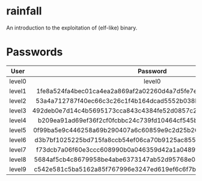 # rainfall
An introduction to the exploitation of (elf-like) binary.

# Passwords

| User   | Password                                                         |
| :----: |:----------------------------------------------------------------:|
| level0 | level0                                                           |
| level1 | 1fe8a524fa4bec01ca4ea2a869af2a02260d4a7d5fe7e7c24d8617e6dca12d3a |
| level2 | 53a4a712787f40ec66c3c26c1f4b164dcad5552b038bb0addd69bf5bf6fa8e77 |
| level3 | 492deb0e7d14c4b5695173cca843c4384fe52d0857c2b0718e1a521a4d33ec02 |
| level4 | b209ea91ad69ef36f2cf0fcbbc24c739fd10464cf545b20bea8572ebdc3c36fa |
| level5 | 0f99ba5e9c446258a69b290407a6c60859e9c2d25b26575cafc9ae6d75e9456a |
| level6 | d3b7bf1025225bd715fa8ccb54ef06ca70b9125ac855aeab4878217177f41a31 |
| level7 | f73dcb7a06f60e3ccc608990b0a046359d42a1a0489ffeefd0d9cb2d7c9cb82d |
| level8 | 5684af5cb4c8679958be4abe6373147ab52d95768e047820bf382e44fa8d8fb9 |
| level9 | c542e581c5ba5162a85f767996e3247ed619ef6c6f7b76a59435545dc6259f8a |
